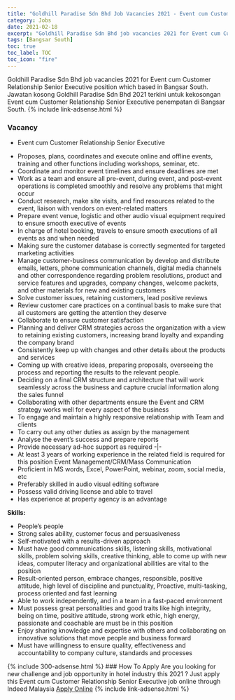 ```yaml
---
title: "Goldhill Paradise Sdn Bhd Job Vacancies 2021 - Event cum Customer Relationship Senior Executive" 
category: Jobs 
date: 2021-02-18 
excerpt: "Goldhill Paradise Sdn Bhd job vacancies 2021 for Event cum Customer Relationship Senior Executive position which based in Bangsar South. Jawatan kosong Goldhill Paradise Sdn Bhd 2021 terkini untuk kekosongan Event cum Customer Relationship Senior Executive penempatan di Bangsar South" 
tags: [Bangsar South] 
toc: true 
toc_label: TOC 
toc_icon: "fire" 
--- 
```


Goldhill Paradise Sdn Bhd job vacancies 2021 for Event cum Customer Relationship Senior Executive position which based in Bangsar South. Jawatan kosong Goldhill Paradise Sdn Bhd 2021 terkini untuk kekosongan Event cum Customer Relationship Senior Executive penempatan di Bangsar South. 
{% include link-adsense.html %} 
### Vacancy 
- Event cum Customer Relationship Senior Executive 
<div><ul>
<li>Proposes, plans, coordinates and execute online and offline events, training and other functions including workshops, seminar, etc.</li>
<li>Coordinate and monitor event timelines and ensure deadlines are met</li>
<li>Work as a team and ensure all pre-event, during event, and post-event operations is completed smoothly and resolve any problems that might occur</li>
<li>Conduct research, make site visits, and find resources related to the event, liaison with vendors on event-related matters</li>
<li>Prepare event venue, logistic and other audio visual equipment required to ensure smooth executive of events</li>
<li>In charge of hotel booking, travels to ensure smooth executions of all events as and when needed</li>
<li>Making sure the customer database is correctly segmented for targeted marketing activities</li>
<li>Manage customer-business communication by develop and distribute emails, letters, phone communication channels, digital media channels and other correspondence regarding problem resolutions, product and service features and upgrades, company changes, welcome packets, and other materials for new and existing customers</li>
<li>Solve customer issues, retaining customers, lead positive reviews</li>
<li>Review customer care practices on a continual basis to make sure that all customers are getting the attention they deserve</li>
<li>Collaborate to ensure customer satisfaction</li>
<li>Planning and deliver CRM strategies across the organization with a view to retaining existing customers, increasing brand loyalty and expanding the company brand</li>
<li>Consistently keep up with changes and other details about the products and services</li>
<li>Coming up with creative ideas, preparing proposals, overseeing the process and reporting the results to the relevant people.</li>
<li>Deciding on a final CRM structure and architecture that will work seamlessly across the business and capture crucial information along the sales funnel</li>
<li>Collaborating with other departments ensure the Event and CRM strategy works well for every aspect of the business</li>
<li>To engage and maintain a highly responsive relationship with Team and clients</li>
<li>To carry out any other duties as assign by the management</li>
<li>Analyse the event&#8217;s success and prepare reports</li>
<li>Provide necessary ad-hoc support as required -|-</li>
<li>At least 3 years of working experience in the related field is required for this position Event Management/CRM/Mass Communication</li>
<li>Proficient in MS words, Excel, PowerPoint, webinar, zoom, social media, etc</li>
<li>Preferably skilled in audio visual editing software</li>
<li>Possess valid driving license and able to travel</li>
<li>Has experience at property agency is an advantage</li>
</ul>
<b>Skills:</b><br>
<ul>
<li>People&#8217;s people</li>
<li>Strong sales ability, customer focus and persuasiveness</li>
<li>Self-motivated with a results-driven approach</li>
<li>Must have good communications skills, listening skills, motivational skills, problem solving skills, creative thinking, able to come up with new ideas, computer literacy and organizational abilities are vital to the position</li>
<li>Result-oriented person, embrace changes, responsible, positive attitude, high level of discipline and punctuality, Proactive, multi-tasking, process oriented and fast learning</li>
<li>Able to work independently, and in a team in a fast-paced environment</li>
<li>Must possess great personalities and good traits like high integrity, being on time, positive attitude, strong work ethic, high energy, passionate and coachable are must be in this position</li>
<li>Enjoy sharing knowledge and expertise with others and collaborating on innovative solutions that move people and business forward</li>
<li>Must have willingness to ensure quality, effectiveness and accountability to company culture, standards and processes</li>
</ul>
</div> 
{% include 300-adsense.html %} 
### How To Apply 
Are you looking for new challenge and job opportunity in hotel industry this 2021 ?
Just apply this Event cum Customer Relationship Senior Executive job online through Indeed Malaysia 
<a href="https://malaysia.indeed.com/viewjob?jk=1c7ebd202a7b564b" class="btn btn--info" target="_blank" rel="nofollow noopenner">Apply Online</a> 
{% include link-adsense.html %} 
